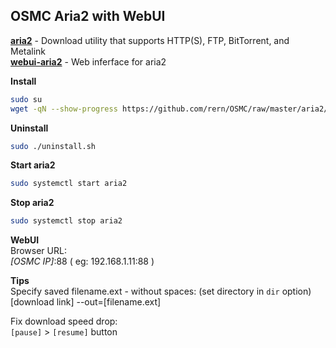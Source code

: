 OSMC Aria2 with WebUI
---

[**aria2**](https://aria2.github.io/) - Download utility that supports HTTP(S), FTP, BitTorrent, and Metalink  
[**webui-aria2**](https://github.com/ziahamza/webui-aria2) - Web inferface for aria2  


**Install**    
```sh
sudo su
wget -qN --show-progress https://github.com/rern/OSMC/raw/master/aria2/install.sh; chmod +x install.sh; ./install.sh
```

**Uninstall**  
```sh
sudo ./uninstall.sh
```

**Start aria2**  
```sh
sudo systemctl start aria2
```

**Stop aria2**  
```sh
sudo systemctl stop aria2
```

**WebUI**  
Browser URL:  
_[OSMC IP]_:88 ( eg: 192.168.1.11:88 )  

**Tips**  
Specify saved filename.ext - without spaces: (set directory in `dir` option)  
[download link] --out=[filename.ext]   

Fix download speed drop:  
`[pause]` > `[resume]` button  

